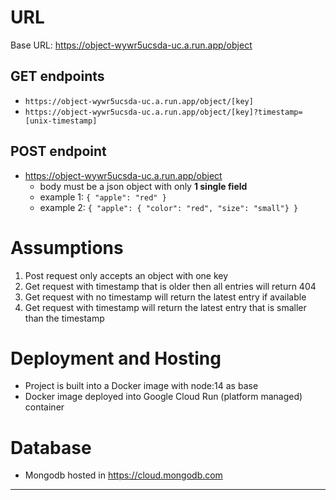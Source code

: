 # URL
Base URL: https://object-wywr5ucsda-uc.a.run.app/object

## GET endpoints
- `https://object-wywr5ucsda-uc.a.run.app/object/[key]`
- `https://object-wywr5ucsda-uc.a.run.app/object/[key]?timestamp=[unix-timestamp]`

## POST endpoint
- https://object-wywr5ucsda-uc.a.run.app/object
  - body must be a json object with only __1 single field__
  - example 1: `{ "apple": "red" }`
  - example 2: `{ "apple": { "color": "red", "size": "small"} }`

# Assumptions
1. Post request only accepts an object with one key
2. Get request with timestamp that is older then all entries will return 404
3. Get request with no timestamp will return the latest entry if available
4. Get request with timestamp will return the latest entry that is smaller than the timestamp

# Deployment and Hosting
- Project is built into a Docker image with node:14 as base
- Docker image deployed into Google Cloud Run (platform managed) container

# Database
- Mongodb hosted in https://cloud.mongodb.com

---